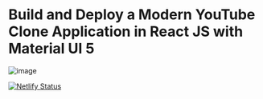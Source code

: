 # Build and Deploy a Modern YouTube Clone Application in React JS with Material UI 5
![image](https://user-images.githubusercontent.com/75971776/187048571-4b62bf0f-aed1-4f22-83e2-3a13230dea24.png)

[![Netlify Status](https://api.netlify.com/api/v1/badges/947fda8d-fa10-43fd-a9e0-c2dcb305f7e0/deploy-status)](https://app.netlify.com/sites/devtuber/deploys)

